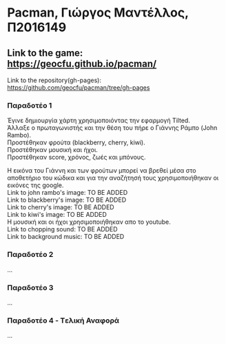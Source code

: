 # Pacman, Γιώργος Μαντέλλος, Π2016149
## Link to the game: https://geocfu.github.io/pacman/  
Link to the repository(gh-pages): https://github.com/geocfu/pacman/tree/gh-pages  

### Παραδοτέο 1
Έγινε δημιουργία χάρτη χρησιμοποιόντας την εφαρμογή Tilted.  
Άλλαξε o πρωταγωνιστής και την θέση του πήρε ο Γιάννης Ράμπο (John Rambo).  
Προστέθηκαν φρούτα (blackberry, cherry, kiwi).  
Προστέθηκαν μουσική και ήχοι.  
Προστέθηκαν score, χρόνος, ζωές και μπόνους.  

Η εικόνα του Γιάννη και των φρούτων μπορεί να βρεθεί μέσα στο αποθετήριο του κώδικα και για την αναζήτησή τους χρησιμοποιήθηκαν οι εικόνες της google.  
Link to john rambo's image: TO BE ADDED  
Link to blackberry's image: TO BE ADDED  
Link to cherry's image: TO BE ADDED  
Link to kiwi's image: TO BE ADDED  
Η μουσική και οι ήχοι χρησιμοποιήθηκαν απο το youtube.  
Link to chopping sound: TO BE ADDED  
Link to background music: TO BE ADDED  


### Παραδοτέο 2

...

### Παραδοτέο 3

...

### Παραδοτέο 4 - Tελική Αναφορά

...
